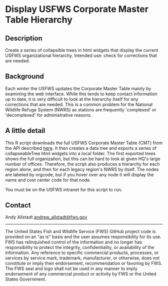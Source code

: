 # Display USFWS Corporate Master Table Hierarchy

## Description
Create a series of collapsible trees in html widgets that display the current USFWS organizational hierarchy. Intended use: check for corrections that are needed.

## Background
Each winter the USFWS updates the Corporate Master Table mainly by examining the web interface. While this tends to keep contact information up to date, it is very difficult to look at the hierarchy itself for any corrections that are needed. This is a common problem for the National Wildlife Refuge System (NWRS) as stations are frequently 'complexed' or 'decomplexed' for administrative reasons.

## A little detail
This R script downloads the full USFWS Corporate Master Table (CMT) from the API described [here](https://intranet.fws.gov/cmt/HelpFiles/14_Web_Services.htm). It then creates a data tree and exports a series of collapseableTree html widgets into a local folder. The first exported trees shows the full organization, but this can be hard to look at given HQ's large number of offices. Therefore, the script also produces a hierarchy for each region alone, and then for each legacy region's NWRS by itself. The nodes are labeled by orgcode, but if you hover over any node it will display the name and cost center code for that node.

You must be on the USFWS intranet for this script to run. 

## Contact
Andy Allstadt <andrew_allstadt@fws.gov>
_____________________________

The United States Fish and Wildlife Service (FWS) GitHub project code is provided on 
an "as is" basis and the user assumes responsibility for its use. FWS has relinquished 
control of the information and no longer has responsibility to protect the integrity, 
confidentiality, or availability of the information. Any reference to specific 
commercial products, processes, or services by service mark, trademark, manufacturer, 
or otherwise, does not constitute or imply their endorsement, recommendation or 
favoring by FWS. The FWS seal and logo shall not be used in any manner to imply 
endorsement of any commercial product or activity by FWS or the United States 
Government.

